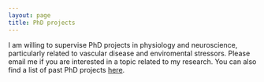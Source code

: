 ```yaml
---
layout: page
title: PhD projects
---
```


I am willing to supervise PhD projects in physiology and neuroscience, particularly related to vascular disease and enviromental stressors. Please email me if you are interested in a topic related to my research. You can also find a list of past PhD projects <a href=people.md>here</a>. 
